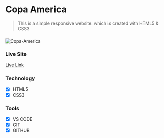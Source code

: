 # Copa America

> This is a simple responsive website. which is created with HTML5 & CSS3

###

<img src="https://i.ibb.co/PccF4jZ/Conmebol-Copa-America-2021.png" alt="Copa-America" border="0">

### Live Site

[Live Link](https://copa-america-2021.vercel.app/)

### Technology

- [x] HTML5
- [x] CSS3

### Tools

- [x] VS CODE
- [x] GIT
- [x] GITHUB

